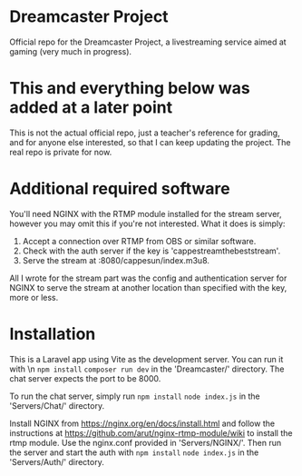 # Dreamcaster Project
 Official repo for the Dreamcaster Project, a livestreaming service aimed at gaming (very much in progress).



# This and everything below was added at a later point

This is not the actual official repo, just a teacher's reference for grading, and for anyone else interested, so that I can keep updating the project. The real repo is private for now.

# Additional required software

You'll need NGINX with the RTMP module installed for the stream server, however you may omit this if you're not interested. What it does is simply:

1. Accept a connection over RTMP from OBS or similar software.
2. Check with the auth server if the key is 'cappestreamthebeststream'.
3. Serve the stream at :8080/cappesun/index.m3u8.

All I wrote for the stream part was the config and authentication server for NGINX to serve the stream at another location than specified with the key, more or less.

# Installation

This is a Laravel app using Vite as the development server. You can run it with \n
`npm install`
`composer run dev`
in the 'Dreamcaster/' directory. The chat server expects the port to be 8000.

To run the chat server, simply run
`npm install`
`node index.js`
in the 'Servers/Chat/' directory.

Install NGINX from https://nginx.org/en/docs/install.html and follow the instructions at https://github.com/arut/nginx-rtmp-module/wiki to install the rtmp module. Use the nginx.conf provided in 'Servers/NGINX/'. Then run the server and start the auth with
`npm install`
`node index.js`
in the 'Servers/Auth/' directory.
